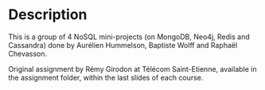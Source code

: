 # Description

This is a group of 4 NoSQL mini-projects (on MongoDB, Neo4j, Redis and Cassandra) done by Aurélien Hummelson, Baptiste Wolff and Raphaël Chevasson.

Original assignment by Rémy Girodon at Télécom Saint-Etienne, available in the assignment folder, within the last slides of each course.
